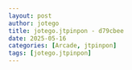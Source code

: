 ```yaml
---
layout: post
author: jotego
title: jotego.jtpinpon - d79cbee
date: 2025-05-16
categories: [Arcade, jtpinpon]
tags: [jotego.jtpinpon]
---
```


